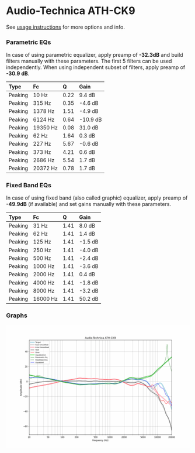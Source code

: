 # Audio-Technica ATH-CK9
See [usage instructions](https://github.com/jaakkopasanen/AutoEq#usage) for more options and info.

### Parametric EQs
In case of using parametric equalizer, apply preamp of **-32.3dB** and build filters manually
with these parameters. The first 5 filters can be used independently.
When using independent subset of filters, apply preamp of **-30.9 dB**.

| Type    | Fc       |    Q | Gain     |
|:--------|:---------|:-----|:---------|
| Peaking | 10 Hz    | 0.22 | 9.4 dB   |
| Peaking | 315 Hz   | 0.35 | -4.6 dB  |
| Peaking | 1378 Hz  | 1.51 | -4.9 dB  |
| Peaking | 6124 Hz  | 0.64 | -10.9 dB |
| Peaking | 19350 Hz | 0.08 | 31.0 dB  |
| Peaking | 62 Hz    | 1.64 | 0.3 dB   |
| Peaking | 227 Hz   | 5.67 | -0.6 dB  |
| Peaking | 373 Hz   | 4.21 | 0.6 dB   |
| Peaking | 2686 Hz  | 5.54 | 1.7 dB   |
| Peaking | 20372 Hz | 0.78 | 1.7 dB   |

### Fixed Band EQs
In case of using fixed band (also called graphic) equalizer, apply preamp of **-49.9dB**
(if available) and set gains manually with these parameters.

| Type    | Fc       |    Q | Gain    |
|:--------|:---------|:-----|:--------|
| Peaking | 31 Hz    | 1.41 | 8.0 dB  |
| Peaking | 62 Hz    | 1.41 | 1.4 dB  |
| Peaking | 125 Hz   | 1.41 | -1.5 dB |
| Peaking | 250 Hz   | 1.41 | -4.0 dB |
| Peaking | 500 Hz   | 1.41 | -2.4 dB |
| Peaking | 1000 Hz  | 1.41 | -3.6 dB |
| Peaking | 2000 Hz  | 1.41 | 0.4 dB  |
| Peaking | 4000 Hz  | 1.41 | -1.8 dB |
| Peaking | 8000 Hz  | 1.41 | -3.2 dB |
| Peaking | 16000 Hz | 1.41 | 50.2 dB |

### Graphs
![](./Audio-Technica%20ATH-CK9.png)